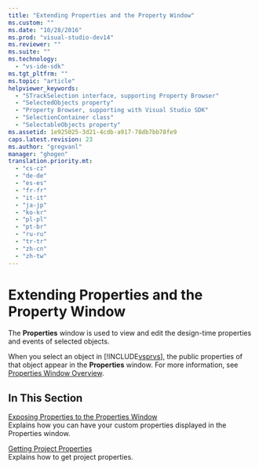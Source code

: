 ```yaml
---
title: "Extending Properties and the Property Window"
ms.custom: ""
ms.date: "10/28/2016"
ms.prod: "visual-studio-dev14"
ms.reviewer: ""
ms.suite: ""
ms.technology: 
  - "vs-ide-sdk"
ms.tgt_pltfrm: ""
ms.topic: "article"
helpviewer_keywords: 
  - "STrackSelection interface, supporting Property Browser"
  - "SelectedObjects property"
  - "Property Browser, supporting with Visual Studio SDK"
  - "SelectionContainer class"
  - "SelectableObjects property"
ms.assetid: 1e925025-3d21-4cdb-a917-78db7bb78fe9
caps.latest.revision: 23
ms.author: "gregvanl"
manager: "ghogen"
translation.priority.mt: 
  - "cs-cz"
  - "de-de"
  - "es-es"
  - "fr-fr"
  - "it-it"
  - "ja-jp"
  - "ko-kr"
  - "pl-pl"
  - "pt-br"
  - "ru-ru"
  - "tr-tr"
  - "zh-cn"
  - "zh-tw"
---
```

# Extending Properties and the Property Window
The **Properties** window is used to view and edit the design-time properties and events of selected objects.  
  
 When you select an object in [!INCLUDE[vsprvs](../code-quality/includes/vsprvs_md.md)], the public properties of that object appear in the **Properties** window. For more information, see [Properties Window Overview](../extensibility/internals/properties-window-overview.md).  
  
## In This Section  
 [Exposing Properties to the Properties Window](../extensibility/exposing-properties-to-the-properties-window.md)  
 Explains how you can have your custom properties displayed in the Properties window.  
  
 [Getting Project Properties](../extensibility/getting-project-properties.md)  
 Explains how to get project properties.